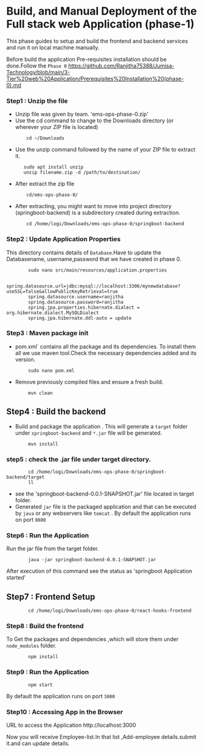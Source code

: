 # Build, and Manual Deployment of the Full stack web Application (phase-1)

This phase guides to setup and build the frontend and backend services and run it on local machine manually.

Before build the application Pre-requisites installation should be done.Follow the `Phase 0` https://github.com/Ranjitha75388/Jumisa-Technology/blob/main/3-Tier%20web%20Application/Prerequisites%20Installation%20(phase-0).md
 

### Step1 : Unzip the file

- Unzip file was given by team. 'ems-ops-phase-0.zip'
- Use the cd command to change to the Downloads directory (or wherever your ZIP file is located)
    ```
        cd ~/Downloads
    ```
- Use the unzip command followed by the name of your ZIP file to extract it.
     ```
        sudo apt install unzip
        unzip filename.zip -d /path/to/destination/
    ```
-  After extract the zip file
    ```
        cd/ems-ops-phase-0/
- After extracting, you might want to move into project directory (springboot-backend) is a subdirectory created during extraction.
    ```
        cd /home/logi/Downloads/ems-ops-phase-0/springboot-backend
    ``` 
### Step2 : Update Application Properties 

This directory contains details of `Database`.Have to update the Databasename, username,password that we have created in phase 0.
    
```
        sudo nano src/main/resources/application.properties
```
```        
        spring.datasource.url=jdbc:mysql://localhost:3306/mynewdatabase?useSSL=false&allowPublicKeyRetrieval=true
        spring.datasource.username=ranjitha
        spring.datasource.password=ranjitha
        spring.jpa.properties.hibernate.dialect = org.hibernate.dialect.MySQLDialect
        spring.jpa.hibernate.ddl-auto = update
```
### Step3 : Maven package init

- pom.xml` contains all the package and its dependencies. To install them all we use maven tool.Check the necessary dependencies added and its version.
```
        sudo nano pom.xml
```
- Remove previously compiled files and ensure a fresh build.
```
        mvn clean
```
## Step4 : Build the backend

- Build and package the application . This will generate a `target` folder under `springboot-backend`  and `*.jar` file will be generated.
```
        mvn install
```
### step5 : check the .jar file under target directory.
```
        cd /home/logi/Downloads/ems-ops-phase-0/springboot-backend/target
        ll
```
- see the 'springboot-backend-0.0.1-SNAPSHOT.jar' file located in target folder. 
- Generated `jar` file is the packaged application and that can be executed by `java` or any webservers like `tomcat` . By default the application runs on port `8080`
### Step6 : Run the Application
Run the jar file from the target folder.
```
        java -jar springboot-backend-0.0.1-SNAPSHOT.jar
```
After execution of this command see the status as 'springboot Application started'
## Step7 : Frontend Setup
```
        cd /home/logi/Downloads/ems-ops-phase-0/react-hooks-frontend
```
### Step8 : Build the frontend
To Get the packages and dependencies ,which will store them under `node_modules` folder.
```
        npm install
```
### Step9 : Run the Application
```
        npm start
```
By default the application runs on port `3000` 

### Step10 : Accessing App in the Browser
URL to access the Application
http://localhost:3000

Now you will receive Employee-list.In that list ,Add-employee details.submit it.and can update details.


  
  



